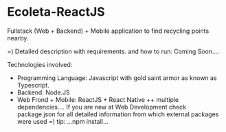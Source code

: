 # Ecoleta-ReactJS
Fullstack (Web + Backend) + Mobile application to find recycling points nearby. 

=) Detailed description with requirements. and how to run: Coming Soon....

Technologies involved: 

* Programming Language: Javascript with gold saint armor as known as Typescript.
* Backend: Node.JS 
* Web Frond + Mobile: ReactJS + React Native 
  ++ multiple dependencies.... If you are new at Web Development check package.json for all detailed information from which external packages were used =) tip: ...npm install...



